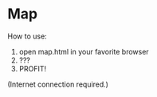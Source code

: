Map 
====
How to use:
1. open map.html in your favorite browser
2. ???
3. PROFIT!

(Internet connection required.)